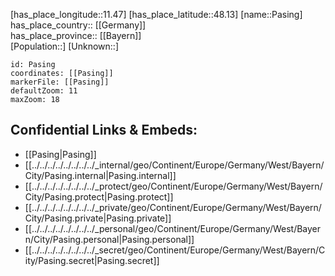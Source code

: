 ﻿---
location: [48.13,11.47] 
mapzoom: [7,12] 
mapmarker: city 
type: City
tags:
- geo/City


SpocWebEntityId: 33257
isDeleted: false
confidential: public

---
[has_place_longitude::11.47] 
[has_place_latitude::48.13] 
[name::Pasing] 
has_place_country:: [[Germany]]  
has_place_province:: [[Bayern]]  
[Population::] 
[Unknown::] 


```leaflet
id: Pasing
coordinates: [[Pasing]] 
markerFile: [[Pasing]] 
defaultZoom: 11 
maxZoom: 18
```


## Confidential Links & Embeds: 
- [[Pasing|Pasing]]  
- [[../../../../../../../../_internal/geo/Continent/Europe/Germany/West/Bayern/City/Pasing.internal|Pasing.internal]] 
- [[../../../../../../../../_protect/geo/Continent/Europe/Germany/West/Bayern/City/Pasing.protect|Pasing.protect]] 
- [[../../../../../../../../_private/geo/Continent/Europe/Germany/West/Bayern/City/Pasing.private|Pasing.private]] 
- [[../../../../../../../../_personal/geo/Continent/Europe/Germany/West/Bayern/City/Pasing.personal|Pasing.personal]] 
- [[../../../../../../../../_secret/geo/Continent/Europe/Germany/West/Bayern/City/Pasing.secret|Pasing.secret]] 
